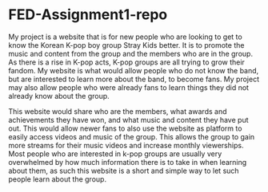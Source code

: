 # FED-Assignment1-repo
My project is a website that is for new people who are looking to get to know the Korean K-pop boy group Stray Kids better.
It is to promote the music and content from the group and the members who are in the group. As there is a rise in K-pop acts, K-pop groups are all trying to grow their fandom.
My website is what would allow people who do not know the band, but are interested to learn more about the band, to become fans. My project may also allow people who were already fans to learn things they did not already know about the group. 

This website would share who are the members, what awards and achievements they have won, and what music and content they have put out. This would allow newer fans to also use the website as platform to easily access videos and music of the group. This allows the group to gain more streams for their music videos and increase monthly viewerships. 
Most people who are interested in k-pop groups are usually very overwhelmed by how much information there is to take in when learning about them, as such this website is a short and simple way to let such people learn about the group.
